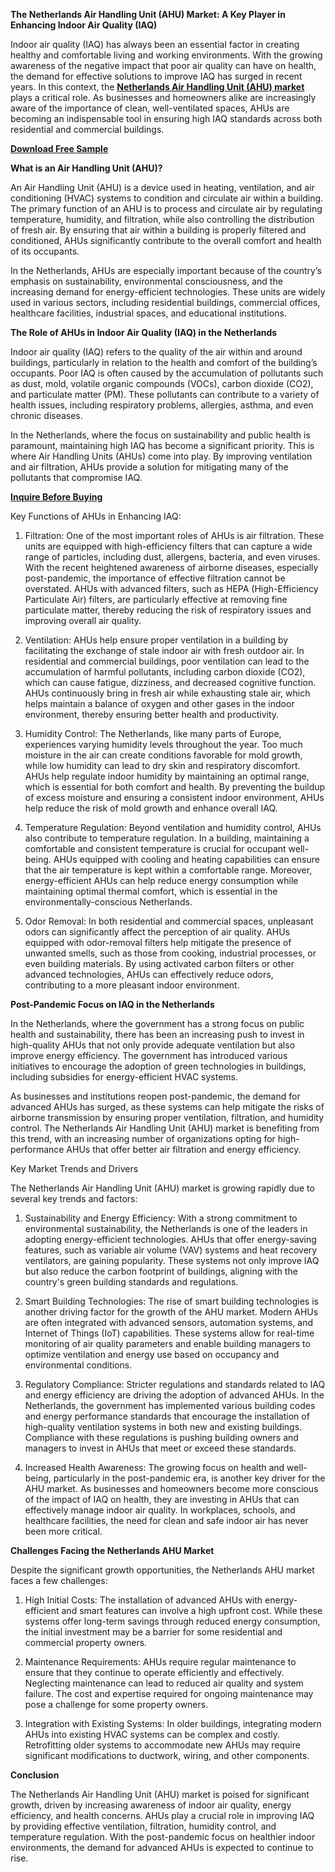 **The Netherlands Air Handling Unit (AHU) Market: A Key Player in Enhancing Indoor Air Quality (IAQ)**

Indoor air quality (IAQ) has always been an essential factor in creating healthy and comfortable living and working environments. With the growing awareness of the negative impact that poor air quality can have on health, the demand for effective solutions to improve IAQ has surged in recent years. In this context, the **[Netherlands Air Handling Unit (AHU) market](https://www.nextmsc.com/report/netherlands-air-handling-unit-ahu-market)** plays a critical role. As businesses and homeowners alike are increasingly aware of the importance of clean, well-ventilated spaces, AHUs are becoming an indispensable tool in ensuring high IAQ standards across both residential and commercial buildings.

**[Download Free Sample](https://www.nextmsc.com/netherlands-air-handling-unit-ahu-market/request-sample)**

**What is an Air Handling Unit (AHU)?**

An Air Handling Unit (AHU) is a device used in heating, ventilation, and air conditioning (HVAC) systems to condition and circulate air within a building. The primary function of an AHU is to process and circulate air by regulating temperature, humidity, and filtration, while also controlling the distribution of fresh air. By ensuring that air within a building is properly filtered and conditioned, AHUs significantly contribute to the overall comfort and health of its occupants.

In the Netherlands, AHUs are especially important because of the country’s emphasis on sustainability, environmental consciousness, and the increasing demand for energy-efficient technologies. These units are widely used in various sectors, including residential buildings, commercial offices, healthcare facilities, industrial spaces, and educational institutions.

**The Role of AHUs in Indoor Air Quality (IAQ) in the Netherlands**

Indoor air quality (IAQ) refers to the quality of the air within and around buildings, particularly in relation to the health and comfort of the building’s occupants. Poor IAQ is often caused by the accumulation of pollutants such as dust, mold, volatile organic compounds (VOCs), carbon dioxide (CO2), and particulate matter (PM). These pollutants can contribute to a variety of health issues, including respiratory problems, allergies, asthma, and even chronic diseases.

In the Netherlands, where the focus on sustainability and public health is paramount, maintaining high IAQ has become a significant priority. This is where Air Handling Units (AHUs) come into play. By improving ventilation and air filtration, AHUs provide a solution for mitigating many of the pollutants that compromise IAQ.

**[Inquire Before Buying](https://www.nextmsc.com/netherlands-air-handling-unit-ahu-market/inquire-before-buying)** 

Key Functions of AHUs in Enhancing IAQ:
    
1. Filtration: One of the most important roles of AHUs is air filtration. These units are equipped with high-efficiency filters that can capture a wide range of particles, including dust, allergens, bacteria, and even viruses. With the recent heightened awareness of airborne diseases, especially post-pandemic, the importance of effective filtration cannot be overstated. AHUs with advanced filters, such as HEPA (High-Efficiency Particulate Air) filters, are particularly effective at removing fine particulate matter, thereby reducing the risk of respiratory issues and improving overall air quality.

2. Ventilation: AHUs help ensure proper ventilation in a building by facilitating the exchange of stale indoor air with fresh outdoor air. In residential and commercial buildings, poor ventilation can lead to the accumulation of harmful pollutants, including carbon dioxide (CO2), which can cause fatigue, dizziness, and decreased cognitive function. AHUs continuously bring in fresh air while exhausting stale air, which helps maintain a balance of oxygen and other gases in the indoor environment, thereby ensuring better health and productivity.
    
3. Humidity Control: The Netherlands, like many parts of Europe, experiences varying humidity levels throughout the year. Too much moisture in the air can create conditions favorable for mold growth, while low humidity can lead to dry skin and respiratory discomfort. AHUs help regulate indoor humidity by maintaining an optimal range, which is essential for both comfort and health. By preventing the buildup of excess moisture and ensuring a consistent indoor environment, AHUs help reduce the risk of mold growth and enhance overall IAQ.
    
4. Temperature Regulation: Beyond ventilation and humidity control, AHUs also contribute to temperature regulation. In a building, maintaining a comfortable and consistent temperature is crucial for occupant well-being. AHUs equipped with cooling and heating capabilities can ensure that the air temperature is kept within a comfortable range. Moreover, energy-efficient AHUs can help reduce energy consumption while maintaining optimal thermal comfort, which is essential in the environmentally-conscious Netherlands.
    
5. Odor Removal: In both residential and commercial spaces, unpleasant odors can significantly affect the perception of air quality. AHUs equipped with odor-removal filters help mitigate the presence of unwanted smells, such as those from cooking, industrial processes, or even building materials. By using activated carbon filters or other advanced technologies, AHUs can effectively reduce odors, contributing to a more pleasant indoor environment.

**Post-Pandemic Focus on IAQ in the Netherlands**

In the Netherlands, where the government has a strong focus on public health and sustainability, there has been an increasing push to invest in high-quality AHUs that not only provide adequate ventilation but also improve energy efficiency. The government has introduced various initiatives to encourage the adoption of green technologies in buildings, including subsidies for energy-efficient HVAC systems.

As businesses and institutions reopen post-pandemic, the demand for advanced AHUs has surged, as these systems can help mitigate the risks of airborne transmission by ensuring proper ventilation, filtration, and humidity control. The Netherlands Air Handling Unit (AHU) market is benefiting from this trend, with an increasing number of organizations opting for high-performance AHUs that offer better air filtration and energy efficiency.

Key Market Trends and Drivers

The Netherlands Air Handling Unit (AHU) market is growing rapidly due to several key trends and factors:
    
  1. Sustainability and Energy Efficiency: With a strong commitment to environmental sustainability, the Netherlands is one of the leaders in adopting energy-efficient technologies. AHUs that offer energy-saving features, such as variable air volume (VAV) systems and heat recovery ventilators, are gaining popularity. These systems not only improve IAQ but also reduce the carbon footprint of buildings, aligning with the country's green building standards and regulations.
  
  2. Smart Building Technologies: The rise of smart building technologies is another driving factor for the growth of the AHU market. Modern AHUs are often integrated with advanced sensors, automation systems, and Internet of Things (IoT) capabilities. These systems allow for real-time monitoring of air quality parameters and enable building managers to optimize ventilation and energy use based on occupancy and environmental conditions.
  
  3. Regulatory Compliance: Stricter regulations and standards related to IAQ and energy efficiency are driving the adoption of advanced AHUs. In the Netherlands, the government has implemented various building codes and energy performance standards that encourage the installation of high-quality ventilation systems in both new and existing buildings. Compliance with these regulations is pushing building owners and managers to invest in AHUs that meet or exceed these standards.
  
  4. Increased Health Awareness: The growing focus on health and well-being, particularly in the post-pandemic era, is another key driver for the AHU market. As businesses and homeowners become more conscious of the impact of IAQ on health, they are investing in AHUs that can effectively manage indoor air quality. In workplaces, schools, and healthcare facilities, the need for clean and safe indoor air has never been more critical.

**Challenges Facing the Netherlands AHU Market**

Despite the significant growth opportunities, the Netherlands AHU market faces a few challenges:
    
  1. High Initial Costs: The installation of advanced AHUs with energy-efficient and smart features can involve a high upfront cost. While these systems offer long-term savings through reduced energy consumption, the initial investment may be a barrier for some residential and commercial property owners.
    
  2. Maintenance Requirements: AHUs require regular maintenance to ensure that they continue to operate efficiently and effectively. Neglecting maintenance can lead to reduced air quality and system failure. The cost and expertise required for ongoing maintenance may pose a challenge for some property owners.
    
  3. Integration with Existing Systems: In older buildings, integrating modern AHUs into existing HVAC systems can be complex and costly. Retrofitting older systems to accommodate new AHUs may require significant modifications to ductwork, wiring, and other components.

**Conclusion**

The Netherlands Air Handling Unit (AHU) market is poised for significant growth, driven by increasing awareness of indoor air quality, energy efficiency, and health concerns. AHUs play a crucial role in improving IAQ by providing effective ventilation, filtration, humidity control, and temperature regulation. With the post-pandemic focus on healthier indoor environments, the demand for advanced AHUs is expected to continue to rise.
